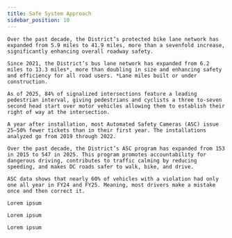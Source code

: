 ```yaml
---
title: Safe System Approach
sidebar_position: 10
---
```


<Accordion>
  <AccordionItem title="Safe Streets">

    Over the past decade, the District’s protected bike lane network has expanded from 5.9 miles to 41.9 miles, more than a sevenfold increase, significantly enhancing overall roadway safety.

    Since 2021, the District’s bus lane network has expanded from 6.2 miles to 13.3 miles*, more than doubling in size and enhancing safety and efficiency for all road users. *Lane miles built or under construction.

    As of 2025, 84% of signalized intersections feature a leading pedestrian interval, giving pedestrians and cyclists a three to-seven second head start over motor vehicles allowing them to establish their right of way at the intersection.

  </AccordionItem>
  <AccordionItem title="Safe Speeds">

    A year after installation, most Automated Safety Cameras (ASC) issue 25–50% fewer tickets than in their first year. The installations analyzed go from 2019 through 2022.

    Over the past decade, the District’s ASC program has expanded from 153 in 2015 to 547 in 2025. This program promotes accountability for dangerous driving, contributes to traffic calming by reducing speeding, and makes DC roads safer to walk, bike, and drive.

    ASC data shows that nearly 60% of vehicles with a violation had only one all year in FY24 and FY25. Meaning, most drivers make a mistake once and then correct it.

  </AccordionItem>
  <AccordionItem title="Safe People">

    Lorem ipsum

  </AccordionItem>
  <AccordionItem title="Safe Vehicles">

    Lorem ipsum

  </AccordionItem>
  <AccordionItem title="Post-Crash Care">

    Lorem ipsum

  </AccordionItem>
</Accordion>